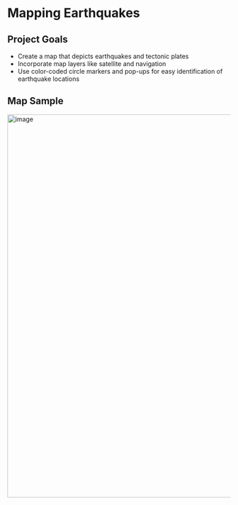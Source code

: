 # Mapping Earthquakes

## Project Goals
* Create a map that depicts earthquakes and tectonic plates
* Incorporate map layers like satellite and navigation
* Use color-coded circle markers and pop-ups for easy identification of earthquake locations

## Map Sample
<img width="864" alt="image" src="https://user-images.githubusercontent.com/94259442/155913314-94c69c13-a890-4efa-94bb-4a716d7f6c4d.png">
